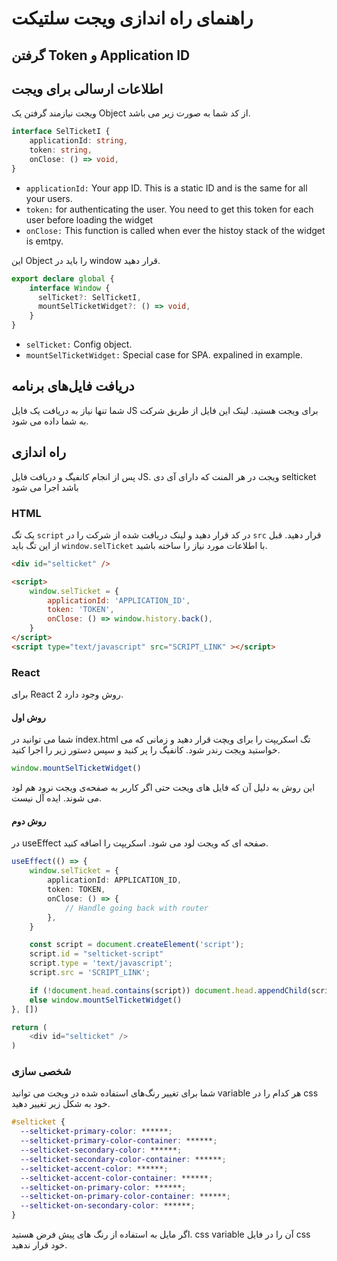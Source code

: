 # راهنمای راه اندازی ویجت سلتیکت

## گرفتن Token و Application ID

## اطلاعات ارسالی برای ویجت

ویجت نیازمند گرفتن یک Object از کد شما به صورت زیر می باشد.

```typescript
interface SelTicketI {
    applicationId: string,
    token: string,
    onClose: () => void,
}
```
<ul>
  <li>
   <code>applicationId:</code> Your app ID. This is a static ID and is the same for all your users.
  </li>
  <li>
   <code>token:</code> for authenticating the user. You need to get this token for each user before loading the widget
  </li>
  <li>
   <code>onClose:</code> This function is called when ever the histoy stack of the widget is emtpy.
  </li>
</ul>

این Object را باید در window قرار دهید.

```typescript
export declare global {
    interface Window {
      selTicket?: SelTicketI,
      mountSelTicketWidget?: () => void,
    }
}
```

<ul>
  <li>
   <code>selTicket:</code> Config object.
  </li>
  <li>
   <code>mountSelTicketWidget:</code> Special case for SPA. expalined in example.
  </li>
</ul>


## دریافت فایل‌های برنامه

شما تنها نیاز به دریافت یک فایل JS برای ویجت هستید. لینک این فایل از طریق شرکت به شما داده می شود.

## راه اندازی
پس از انجام کانفیگ و دریافت فایل JS. ویجت در هر المنت که دارای آی دی selticket باشد اجرا می شود

### HTML

یک تگ ```script``` در کد قرار دهید و لینک دریافت شده از شرکت را در ```src``` قرار دهید. قبل از این تگ باید ```window.selTicket``` با اطلاعات مورد نیاز را ساخته باشید.

```html
<div id="selticket" />

<script>
    window.selTicket = {
        applicationId: 'APPLICATION_ID',
        token: 'TOKEN',
        onClose: () => window.history.back(),
    }
</script>
<script type="text/javascript" src="SCRIPT_LINK" ></script>
```

### React

برای React 2 روش وجود دارد.

#### روش اول

شما می توانید در index.html تگ اسکریپت را برای ویچت قرار دهید و زمانی که می خواستید ویجت رندر شود. کانفیگ را پر کنید و سپس دستور زیر را اجرا کنید.

```typescript
window.mountSelTicketWidget()
```

این روش به دلیل آن که فایل های ویجت حتی اگر کاربر به صفحه‌ی ویجت نرود هم لود می شوند. ایده آل نیست.

#### روش دوم

در useEffect صفحه ای که ویجت لود می شود. اسکریپت را اضافه کنید.

```typescript
useEffect(() => {
    window.selTicket = {
        applicationId: APPLICATION_ID,
        token: TOKEN,
        onClose: () => {
            // Handle going back with router
        },
    }

    const script = document.createElement('script');
    script.id = "selticket-script"
    script.type = 'text/javascript';
    script.src = 'SCRIPT_LINK';    

    if (!document.head.contains(script)) document.head.appendChild(script);
    else window.mountSelTicketWidget()
}, [])

return (
    <div id="selticket" />
)
```

### شخصی سازی

شما برای تغییر رنگ‌های استفاده شده در ویجت می توانید variable هر کدام را در css خود به شکل زیر تغییر دهید.

```css
#selticket {
  --selticket-primary-color: ******;
  --selticket-primary-color-container: ******;
  --selticket-secondary-color: ******;
  --selticket-secondary-color-container: ******;
  --selticket-accent-color: ******;
  --selticket-accent-color-container: ******;
  --selticket-on-primary-color: ******;
  --selticket-on-primary-color-container: ******;
  --selticket-on-secondary-color: ******;
}
```

اگر مایل به استفاده از رنگ های پیش فرض هستید. css variable آن را در فایل css خود قرار ندهید.
